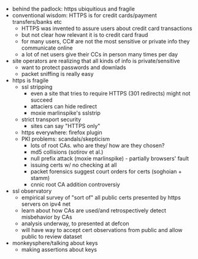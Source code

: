 * behind the padlock: https ubiquitious and fragile
* conventional wisdom: HTTPS is for credit cards/payment transfers/banks etc
	* HTTPS was invented to assure users about credit card transactions
	* but not clear how relevant it is to credit card fraud
	* for many users, CC# are not the most sensitive or private info they communicate online
	* a lot of net users give their CCs in person many times per day
* site operators are realizing that all kinds of info is private/sensitive
	* want to protect passwords and downlads
	* packet sniffing is really easy
* https is fragile
	* ssl stripping
		* even a site that tries to require HTTPS (301 redirects) might not succeed
		* attaciers can hide redirect
		* moxie marlinspike's sslstrip
    * strict transport security
		* sites can say "HTTPS only"
    * https everywhere: firefox plugin
	* PKI problems: scandals/skepticism
		* lots of root CAs. who are they/ how are they chosen?
		* md5 collisions (sotirov et al.)
		* null prefix attack (moxie marlinspike) - partially browsers' fault
		* issuing certs w/ no checking at all
		* packet forensics suggest court orders for certs (soghoian + stamm)
		* cnnic root CA addition controversiy
* ssl observatory
	* empirical survey of "sort of" all public certs presented by https servers on ipv4 net
	* learn about how CAs are used/and retrospectively detect misbehavior by CAs
	* analysis underway, to presented at defcon
	* will have way to accept cert observations from public and allow public to review dataset
* monkeysphere/talking about keys
	* making assertions about keys
